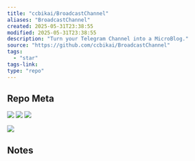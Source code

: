 ```yaml
---
title: "ccbikai/BroadcastChannel"
aliases: "BroadcastChannel"
created: 2025-05-31T23:38:55
modified: 2025-05-31T23:38:55
description: "Turn your Telegram Channel into a MicroBlog."
source: "https://github.com/ccbikai/BroadcastChannel"
tags:
  - "star"
tags-link:
type: "repo"
---
```

## Repo Meta

![](https://img.shields.io/github/stars/ccbikai/BroadcastChannel?style=for-the-badge&label=stars) ![](https://img.shields.io/github/repo-size/ccbikai/BroadcastChannel?style=for-the-badge&label=size) ![](https://img.shields.io/github/created-at/ccbikai/BroadcastChannel?style=for-the-badge&label=since)

[![](https://github-readme-stats.vercel.app/api/pin/?username=ccbikai&repo=BroadcastChannel&bg_color=00000000)](https://github.com/ccbikai/BroadcastChannel)

## Notes

